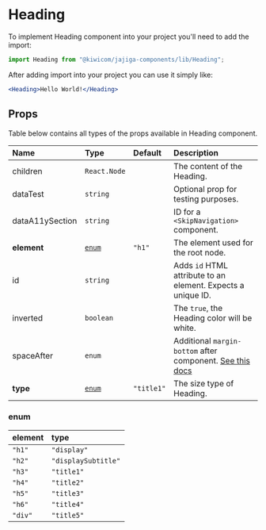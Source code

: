 # Heading
To implement Heading component into your project you'll need to add the import:
```jsx
import Heading from "@kiwicom/jajiga-components/lib/Heading";
```
After adding import into your project you can use it simply like:
```jsx
<Heading>Hello World!</Heading>
```
## Props
Table below contains all types of the props available in Heading component.

| Name          | Type                  | Default    | Description                      |
| :------------ | :---------------------| :--------- | :------------------------------- |
| children      | `React.Node`          |            | The content of the Heading.
| dataTest      | `string`              |            | Optional prop for testing purposes.
| dataA11ySection | `string`            |            | ID for a `<SkipNavigation>` component. 
| **element**   | [`enum`](#enum)       | `"h1"`     | The element used for the root node.
| id            | `string`              |            | Adds `id` HTML attribute to an element. Expects a unique ID.
| inverted      | `boolean`             |            | The `true`, the Heading color will be white.
| spaceAfter    | `enum`                |            | Additional `margin-bottom` after component. [See this docs](https://github.com/kiwicom/jajiga-components/tree/master/src/common/getSpacingToken)
| **type**      | [`enum`](#enum)       | `"title1"` | The size type of Heading.

### enum

| element | type                |
| :------ | :------------------ |
| `"h1"`  | `"display"`         |
| `"h2"`  | `"displaySubtitle"` |
| `"h3"`  | `"title1"`          |
| `"h4"`  | `"title2"`          |
| `"h5"`  | `"title3"`          |
| `"h6"`  | `"title4"`          |
| `"div"` | `"title5"`          |
